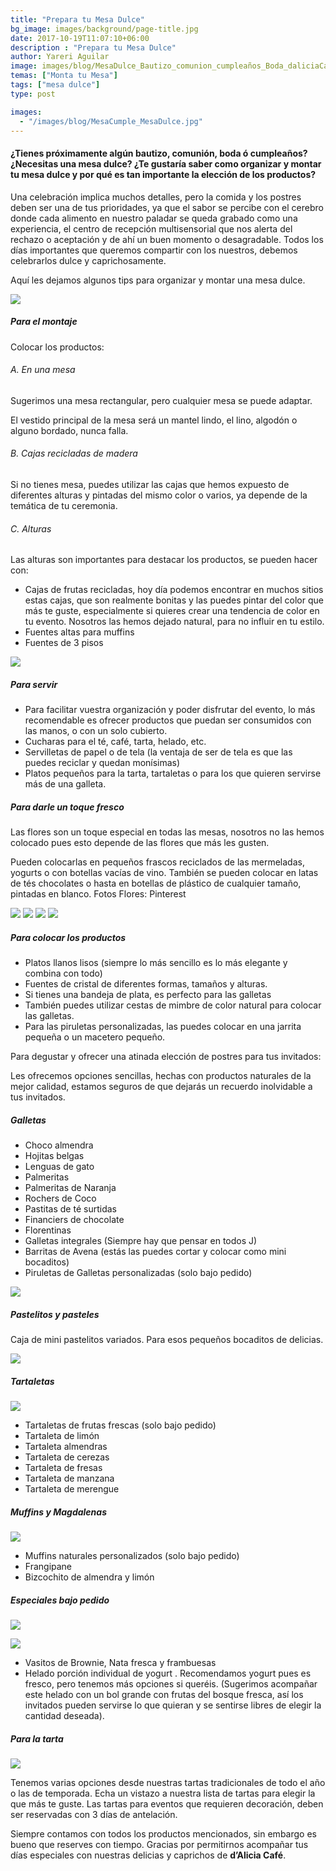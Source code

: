```yaml
---
title: "Prepara tu Mesa Dulce"
bg_image: images/background/page-title.jpg
date: 2017-10-19T11:07:10+06:00
description : "Prepara tu Mesa Dulce"
author: Yareri Aguilar
image: images/blog/MesaDulce_Bautizo_comunion_cumpleaños_Boda_daliciaCafe_1.jpg
temas: ["Monta tu Mesa"]
tags: ["mesa dulce"]
type: post

images:
  - "/images/blog/MesaCumple_MesaDulce.jpg"
---
```

#### ¿Tienes próximamente algún bautizo, comunión, boda ó cumpleaños? ¿Necesitas una mesa dulce? ¿Te gustaría saber como organizar y montar tu mesa dulce y por qué es tan importante la elección de los productos?

Una celebración implica muchos detalles, pero la comida y los postres deben ser una de tus prioridades, ya que el sabor se percibe con el cerebro donde cada alimento en nuestro paladar se queda grabado como una experiencia, el centro de recepción multisensorial que nos alerta del rechazo o aceptación y de ahí un buen momento o desagradable. Todos los días importantes que queremos compartir con los nuestros, debemos celebrarlos dulce y caprichosamente.

Aquí les dejamos algunos tips para organizar y montar una mesa dulce.

![](/images/blog/MesaDulce_Bautizo_comunion_cumpleaños_Boda_daliciaCafe_5.jpg)

##### Para el montaje

Colocar los productos:

###### A. En una mesa

Sugerimos una mesa rectangular, pero cualquier mesa se puede adaptar.

El vestido principal de la mesa será un mantel lindo, el lino, algodón o alguno bordado, nunca falla.

###### B. Cajas recicladas de madera

Si no tienes mesa, puedes utilizar las cajas que hemos expuesto de diferentes alturas y pintadas del mismo color o varios, ya depende de la temática de tu ceremonia.

###### C. Alturas

Las alturas son importantes para destacar los productos, se pueden hacer con:

- Cajas de frutas recicladas, hoy día podemos encontrar en muchos sitios estas cajas, que son realmente bonitas y las puedes pintar del color que más te guste, especialmente si quieres crear una tendencia de color en tu evento. Nosotros las hemos dejado natural, para no influir en tu estilo.
- Fuentes altas para muffins
- Fuentes de 3 pisos

![](/images/blog/MesaDulce_Bautizo_comunion_cumpleaños_Boda_daliciaCafe_7.jpg)

##### Para servir

- Para facilitar vuestra organización y poder disfrutar del evento, lo más recomendable es ofrecer productos que puedan ser consumidos con las manos, o con un solo cubierto.
- Cucharas para el té, café, tarta, helado, etc.
- Servilletas de papel o de tela (la ventaja de ser de tela es que las puedes reciclar y quedan monísimas)
- Platos pequeños para la tarta, tartaletas o para los que quieren servirse más de una galleta.

##### Para darle un toque fresco

Las flores son un toque especial en todas las mesas, nosotros no las hemos colocado pues esto depende de las flores que más les gusten.

Pueden colocarlas en pequeños frascos reciclados de las mermeladas, yogurts o con botellas vacías de vino. También se pueden colocar en latas de tés chocolates o hasta en botellas de plástico de cualquier tamaño, pintadas en blanco. Fotos Flores: Pinterest

![](/images/blog/pinterest.jpg#img-third)
![](/images/blog/pinterestflores-200x300.jpg#img-third)
![](/images/blog/pinterestflores3-187x300.jpg#img-third)
![](/images/blog/pinterestflores5.jpg#img-third)

##### Para colocar los productos

- Platos llanos lisos (siempre lo más sencillo es lo más elegante y combina con todo)
- Fuentes de cristal de diferentes formas, tamaños y alturas.
- Si tienes una bandeja de plata, es perfecto para las galletas
- También puedes utilizar cestas de mimbre de color natural para colocar las galletas.
- Para las piruletas personalizadas, las puedes colocar en una jarrita pequeña o un macetero pequeño.

Para degustar y ofrecer una atinada elección de postres para tus invitados:

Les ofrecemos opciones sencillas, hechas con productos naturales de la mejor calidad, estamos seguros de que dejarás un recuerdo inolvidable a tus invitados.

##### Galletas

- Choco almendra
- Hojitas belgas
- Lenguas de gato
- Palmeritas
- Palmeritas de Naranja
- Rochers de Coco
- Pastitas de té surtidas
- Financiers de chocolate
- Florentinas
- Galletas integrales (Siempre hay que pensar en todos J)
- Barritas de Avena (estás las puedes cortar y colocar como mini bocaditos)
- Piruletas de Galletas personalizadas (solo bajo pedido)

![](/images/blog/IMG_6419.jpg)

##### Pastelitos y pasteles

Caja de mini pastelitos variados. Para esos pequeños bocaditos de delicias.

![](/images/blog/MesaDulce_Bautizo_comunion_cumpleaños_Boda_daliciaCafe_14.jpg)

##### Tartaletas

![](/images/blog/MesaDulce_Bautizo_comunion_cumpleaños_Boda_daliciaCafe_2.jpg)

- Tartaletas de frutas frescas (solo bajo pedido)
- Tartaleta de limón
- Tartaleta almendras
- Tartaleta de cerezas
- Tartaleta de fresas
- Tartaleta de manzana
- Tartaleta de merengue

##### Muffins y Magdalenas

![](/images/blog/MesaDulce_Bautizo_comunion_cumpleaños_Boda_daliciaCafe_11.jpg)

- Muffins naturales personalizados (solo bajo pedido)
- Frangipane
- Bizcochito de almendra y limón

##### Especiales bajo pedido

![](/images/blog/MesaDulce_Bautizo_comunion_cumpleaños_Boda_daliciaCafe_8.jpg)

![](/images/blog/MesaDulce_Bautizo_comunion_cumpleaños_Boda_daliciaCafe_7.jpg)

- Vasitos de Brownie, Nata fresca y frambuesas
- Helado porción individual de yogurt . Recomendamos yogurt pues es fresco, pero tenemos más opciones si queréis. (Sugerimos acompañar este helado con un bol grande con frutas del bosque fresca, así los invitados pueden servirse lo que quieran y se sentirse libres de elegir la cantidad deseada).

##### Para la tarta

![](/images/blog/DSC9600copia.jpg)

Tenemos varias opciones desde nuestras tartas tradicionales de todo el año o las de temporada. Echa un vistazo a nuestra lista de tartas para elegir la que más te guste. Las tartas para eventos que requieren decoración, deben ser reservadas con 3 días de antelación.

Siempre contamos con todos los productos mencionados, sin embargo es bueno que reserves con tiempo. Gracias por permitirnos acompañar tus días especiales con nuestras delicias y caprichos de **d’Alicia Café**.

